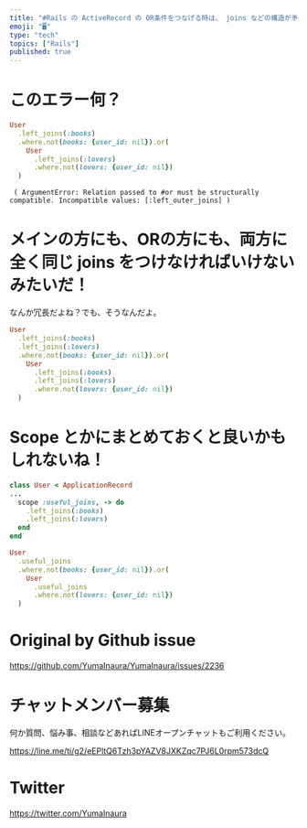 ```yaml
---
title: "#Rails の ActiveRecord の OR条件をつなげる時は、 joins などの構造が矛盾せず、一致していなければいけないらしい"
emoji: "🖥"
type: "tech"
topics: ["Rails"]
published: true
---
```


# このエラー何？

```rb
User
  .left_joins(:books)
  .where.not(books: {user_id: nil}).or(
	User
	  .left_joins(:lovers)
	  .where.not(lovers: {user_id: nil})
  )
```


```
 ( ArgumentError: Relation passed to #or must be structurally compatible. Incompatible values: [:left_outer_joins] )
```

# メインの方にも、ORの方にも、両方に全く同じ joins  をつけなければいけないみたいだ！

なんか冗長だよね？でも、そうなんだよ。

```rb
User
  .left_joins(:books)
  .left_joins(:lovers)
  .where.not(books: {user_id: nil}).or(
	User
	  .left_joins(:books)
	  .left_joins(:lovers)
	  .where.not(lovers: {user_id: nil})
  )

```

# Scope とかにまとめておくと良いかもしれないね！

```rb
class User < ApplicationRecord
...
  scope :useful_joins, -> do
    .left_joins(:books)
    .left_joins(:lovers)
  end
end
```

```rb
User
  .useful_joins
  .where.not(books: {user_id: nil}).or(
    User
      .useful_joins
	  .where.not(lovers: {user_id: nil})
  )

```

# Original by Github issue

https://github.com/YumaInaura/YumaInaura/issues/2236








<!-- Update From Qiita API -->

# チャットメンバー募集


何か質問、悩み事、相談などあればLINEオープンチャットもご利用ください。

https://line.me/ti/g2/eEPltQ6Tzh3pYAZV8JXKZqc7PJ6L0rpm573dcQ





# Twitter


https://twitter.com/YumaInaura


<!-- Update From Qiita API -->



